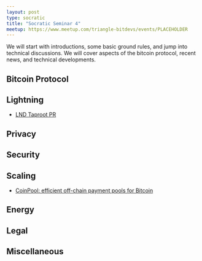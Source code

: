 ```yaml
---
layout: post
type: socratic
title: "Socratic Seminar 4"
meetup: https://www.meetup.com/triangle-bitdevs/events/PLACEHOLDER
---
```


We will start with introductions, some basic ground rules, and jump into
technical discussions. We will cover aspects of the bitcoin protocol,
recent news, and technical developments.


## Bitcoin Protocol



## Lightning

- [LND Taproot PR](https://github.com/btcsuite/btcd/pull/1787)


## Privacy



## Security


## Scaling


- [CoinPool: efficient off-chain payment pools for Bitcoin](https://coinpool.dev/v0.1.pdf)


## Energy



## Legal



## Miscellaneous


